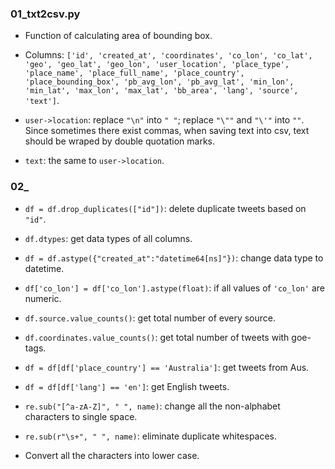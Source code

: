 ### 01_txt2csv.py

- Function of calculating area of bounding box.

- Columns: `['id', 'created_at', 'coordinates', 'co_lon', 'co_lat', 'geo', 'geo_lat',
       'geo_lon', 'user_location', 'place_type', 'place_name',
       'place_full_name', 'place_country', 'place_bounding_box', 'pb_avg_lon',
       'pb_avg_lat', 'min_lon', 'min_lat', 'max_lon', 'max_lat', 'bb_area',
       'lang', 'source', 'text']`.
       
- `user->location`: replace `"\n"` into `" "`; replace `"\""` and `"\'"` into `""`. Since sometimes there exist commas, when saving text into csv, text should be wraped by double quotation marks.

- `text`: the same to `user->location`.

### 02_

- `df = df.drop_duplicates(["id"])`: delete duplicate tweets based on `"id"`.

- `df.dtypes`: get data types of all columns.

- `df = df.astype({"created_at":"datetime64[ns]"})`: change data type to datetime.

- `df['co_lon'] = df['co_lon'].astype(float)`: if all values of `'co_lon'` are numeric.

- `df.source.value_counts()`: get total number of every source.

- `df.coordinates.value_counts()`: get total number of tweets with goe-tags.

- `df = df[df['place_country'] == 'Australia']`: get tweets from Aus.

- `df = df[df['lang'] == 'en']`: get English tweets.

- `re.sub("[^a-zA-Z]", " ", name)`: change all the non-alphabet characters to single space.

- `re.sub(r"\s+", " ", name)`: eliminate duplicate whitespaces.

- Convert all the characters into lower case.
